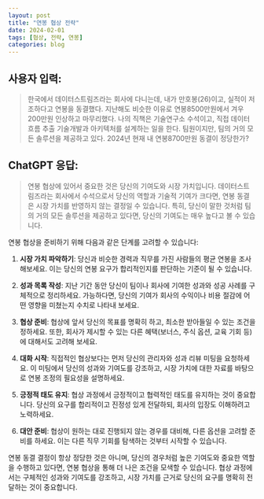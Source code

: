 ```yaml
---
layout: post
title: "연봉 협상 전략"
date: 2024-02-01
tags: [협상, 전략, 연봉]
categories: blog
---
```


## 사용자 입력:
> 한국에서 데이터스트림즈라는 회사에 다니는데, 내가 만호봉(26)이고, 실적이 저조하다고 연봉을 동결했다. 지난해도 비슷한 이유로 연봉8500만원에서 겨우 200만원 인상하고 마무리했다. 나의 직책은 기술연구소 수석이고, 직접 데이터흐름 추출 기술개발과 아키텍처를 설계하는 일을 한다. 팀원이지만, 팀의 거의 모든 솔루션을 제공하고 있다. 2024년 현재 내 연봉8700만원 동결이 정당한가?

## ChatGPT 응답:
> 연봉 협상에 있어서 중요한 것은 당신의 기여도와 시장 가치입니다. 데이터스트림즈라는 회사에서 수석으로서 당신의 역할과 기술적 기여가 크다면, 연봉 동결은 시장 가치를 반영하지 않는 결정일 수 있습니다. 특히, 당신이 말한 것처럼 팀의 거의 모든 솔루션을 제공하고 있다면, 당신의 기여도는 매우 높다고 볼 수 있습니다.

연봉 협상을 준비하기 위해 다음과 같은 단계를 고려할 수 있습니다:

1. **시장 가치 파악하기**: 당신과 비슷한 경력과 직무를 가진 사람들의 평균 연봉을 조사해보세요. 이는 당신의 연봉 요구가 합리적인지를 판단하는 기준이 될 수 있습니다.

2. **성과 목록 작성**: 지난 기간 동안 당신이 팀이나 회사에 기여한 성과와 성공 사례를 구체적으로 정리하세요. 가능하다면, 당신의 기여가 회사의 수익이나 비용 절감에 어떤 영향을 미쳤는지 수치로 나타내 보세요.

3. **협상 준비**: 협상에 앞서 당신의 목표를 명확히 하고, 최소한 받아들일 수 있는 조건을 정하세요. 또한, 회사가 제시할 수 있는 다른 혜택(보너스, 주식 옵션, 교육 기회 등)에 대해서도 고려해 보세요.

4. **대화 시작**: 직접적인 협상보다는 먼저 당신의 관리자와 성과 리뷰 미팅을 요청하세요. 이 미팅에서 당신의 성과와 기여도를 강조하고, 시장 가치에 대한 자료를 바탕으로 연봉 조정의 필요성을 설명하세요.

5. **긍정적 태도 유지**: 협상 과정에서 긍정적이고 협력적인 태도를 유지하는 것이 중요합니다. 당신의 요구를 합리적이고 진정성 있게 전달하되, 회사의 입장도 이해하려고 노력하세요.

6. **대안 준비**: 협상이 원하는 대로 진행되지 않는 경우를 대비해, 다른 옵션을 고려할 준비를 하세요. 이는 다른 직무 기회를 탐색하는 것부터 시작할 수 있습니다.

연봉 동결 결정이 항상 정당한 것은 아니며, 당신의 경우처럼 높은 기여도와 중요한 역할을 수행하고 있다면, 연봉 협상을 통해 더 나은 조건을 모색할 수 있습니다. 협상 과정에서는 구체적인 성과와 기여도를 강조하고, 시장 가치를 근거로 당신의 요구를 명확히 전달하는 것이 중요합니다.

